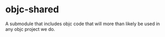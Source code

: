 objc-shared
===========

A submodule that includes objc code that will more than likely be used in any objc project we do.
